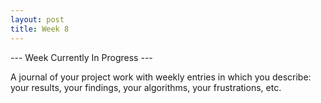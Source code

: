 ```yaml
---
layout: post
title: Week 8
---
```


--- Week Currently In Progress ---

A journal of your project work with weekly entries in which you describe: your results, your findings, your algorithms, your frustrations, etc.

